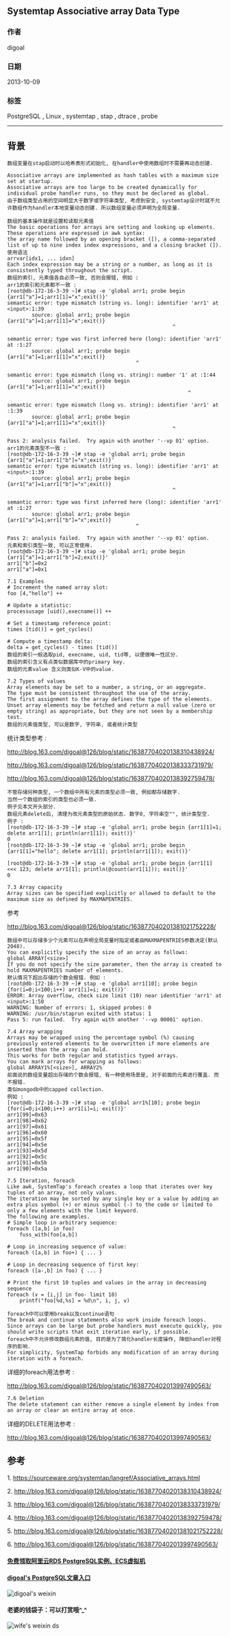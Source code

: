 ## Systemtap Associative array Data Type  
                               
### 作者                           
digoal                             
                         
### 日期                                            
2013-10-09                         
                          
### 标签                         
PostgreSQL , Linux , systemtap , stap , dtrace , probe                          
                                                           
----                                   
                                                                       
## 背景       
```  
数组变量在stap启动时以哈希表形式初始化, 在handler中使用数组时不需要再动态创建.  
  
Associative arrays are implemented as hash tables with a maximum size set at startup.   
Associative arrays are too large to be created dynamically for individual probe handler runs, so they must be declared as global.  
由于数组类型占用的空间明显大于数字或字符串类型, 考虑到安全, systemtap设计时就不允许数组作为handler本地变量动态创建. 所以数组变量必须声明为全局变量.  
  
数组的基本操作就是设置和读取元素值  
The basic operations for arrays are setting and looking up elements.   
These operations are expressed in awk syntax:   
the array name followed by an opening bracket ([), a comma-separated list of up to nine index index expressions, and a closing bracket (]).   
使用语法  
arrvar[idx1, ... idxn]  
Each index expression may be a string or a number, as long as it is consistently typed throughout the script.  
数组的索引, 元素值各自必须一致, 否则会报错, 例如 :   
arr1的索引和元素都不一致 :   
[root@db-172-16-3-39 ~]# stap -e 'global arr1; probe begin {arr1["a"]=1;arr1[1]="x";exit()}'  
semantic error: type mismatch (string vs. long): identifier 'arr1' at <input>:1:39  
        source: global arr1; probe begin {arr1["a"]=1;arr1[1]="x";exit()}  
                                                      ^  
  
semantic error: type was first inferred here (long): identifier 'arr1' at :1:27  
        source: global arr1; probe begin {arr1["a"]=1;arr1[1]="x";exit()}  
                                          ^  
  
semantic error: type mismatch (long vs. string): number '1' at :1:44  
        source: global arr1; probe begin {arr1["a"]=1;arr1[1]="x";exit()}  
                                                           ^  
  
semantic error: type mismatch (long vs. string): identifier 'arr1' at :1:39  
        source: global arr1; probe begin {arr1["a"]=1;arr1[1]="x";exit()}  
                                                      ^  
  
Pass 2: analysis failed.  Try again with another '--vp 01' option.  
arr1的元素类型不一致 :   
[root@db-172-16-3-39 ~]# stap -e 'global arr1; probe begin {arr1["a"]=1;arr1["b"]="x";exit()}'  
semantic error: type mismatch (string vs. long): identifier 'arr1' at <input>:1:39  
        source: global arr1; probe begin {arr1["a"]=1;arr1["b"]="x";exit()}  
                                                      ^  
  
semantic error: type was first inferred here (long): identifier 'arr1' at :1:27  
        source: global arr1; probe begin {arr1["a"]=1;arr1["b"]="x";exit()}  
                                          ^  
  
Pass 2: analysis failed.  Try again with another '--vp 01' option.  
元素和索引类型一致, 可以正常使用.  
[root@db-172-16-3-39 ~]# stap -e 'global arr1; probe begin {arr1["a"]=1;arr1["b"]=2;exit()}'  
arr1["b"]=0x2  
arr1["a"]=0x1  
  
7.1 Examples  
# Increment the named array slot:  
foo [4,"hello"] ++  
  
# Update a statistic:  
processusage [uid(),execname()] ++  
  
# Set a timestamp reference point:  
times [tid()] = get_cycles()  
  
# Compute a timestamp delta:  
delta = get_cycles() - times [tid()]  
数组的索引一般选取pid, execname, uid, tid等, 以便做唯一性区分.  
数组的索引含义有点类似数据库中的primary key.   
数组的元素value 含义则类似K-V中的value.  
  
7.2 Types of values  
Array elements may be set to a number, a string, or an aggregate.   
The type must be consistent throughout the use of the array.   
The first assignment to the array defines the type of the elements.   
Unset array elements may be fetched and return a null value (zero or empty string) as appropriate, but they are not seen by a membership test.  
数组的元素值类型, 可以是数字, 字符串, 或者统计类型  
```  
  
统计类型参考 :   
  
http://blog.163.com/digoal@126/blog/static/16387704020138310438924/  
  
http://blog.163.com/digoal@126/blog/static/16387704020138333731979/  
  
http://blog.163.com/digoal@126/blog/static/16387704020138392759478/  
  
```  
不管存储何种类型, 一个数组中所有元素的类型必须一致, 例如都存储数字.  
当然一个数组的索引的类型也必须一致.  
例子见本文开头部分.  
数组元素delete后, 清理为改元素类型的原始状态. 数字0, 字符串空"", 统计类型空.  
例子 :   
[root@db-172-16-3-39 ~]# stap -e 'global arr1; probe begin {arr1[1]=1; delete arr1[1]; println(arr1[1]); exit()}'  
0  
[root@db-172-16-3-39 ~]# stap -e 'global arr1; probe begin {arr1[1]="hello"; delete arr1[1]; println(arr1[1]); exit()}'  
  
[root@db-172-16-3-39 ~]# stap -e 'global arr1; probe begin {arr1[1] <<< 123; delete arr1[1]; println(@count(arr1[1])); exit()}'  
0  
  
7.3 Array capacity  
Array sizes can be specified explicitly or allowed to default to the maximum size as defined by MAXMAPENTRIES.   
```  
  
参考  
  
http://blog.163.com/digoal@126/blog/static/163877040201381021752228/  
  
```  
数组中可以存储多少个元素可以在声明全局变量时指定或者由MAXMAPENTRIES参数决定(默认2048).  
You can explicitly specify the size of an array as follows:  
global ARRAY[<size>]  
If you do not specify the size parameter, then the array is created to hold MAXMAPENTRIES number of elements.  
默认情况下超出存储的个数会报错. 例如 :   
[root@db-172-16-3-39 ~]# stap -e 'global arr1[10]; probe begin {for(i=0;i<100;i++) arr1[i]=i; exit()}'  
ERROR: Array overflow, check size limit (10) near identifier 'arr1' at <input>:1:50  
WARNING: Number of errors: 1, skipped probes: 0  
WARNING: /usr/bin/staprun exited with status: 1  
Pass 5: run failed.  Try again with another '--vp 00001' option.  
  
7.4 Array wrapping  
Arrays may be wrapped using the percentage symbol (%) causing previously entered elements to be overwritten if more elements are inserted than the array can hold.   
This works for both regular and statistics typed arrays.  
You can mark arrays for wrapping as follows:  
global ARRAY1%[<size>], ARRAY2%  
前面说的数组变量超出存储的个数会报错, 有一种使用场景是, 对于前面的元素进行覆盖. 而不报错.  
类似mongodb中的capped collection.  
例如 :   
[root@db-172-16-3-39 ~]# stap -e 'global arr1%[10]; probe begin {for(i=0;i<100;i++) arr1[i]=i; exit()}'  
arr1[99]=0x63  
arr1[98]=0x62  
arr1[97]=0x61  
arr1[96]=0x60  
arr1[95]=0x5f  
arr1[94]=0x5e  
arr1[93]=0x5d  
arr1[92]=0x5c  
arr1[91]=0x5b  
arr1[90]=0x5a  
  
7.5 Iteration, foreach  
Like awk, SystemTap's foreach creates a loop that iterates over key tuples of an array, not only values.   
The iteration may be sorted by any single key or a value by adding an extra plus symbol (+) or minus symbol (-) to the code or limited to only a few elements with the limit keyword.   
The following are examples.  
# Simple loop in arbitrary sequence:  
foreach ([a,b] in foo)  
    fuss_with(foo[a,b])  
  
# Loop in increasing sequence of value:  
foreach ([a,b] in foo+) { ... }  
  
# Loop in decreasing sequence of first key:  
foreach ([a-,b] in foo) { ... }  
  
# Print the first 10 tuples and values in the array in decreasing sequence  
foreach (v = [i,j] in foo- limit 10)  
    printf("foo[%d,%s] = %d\n", i, j, v)  
  
foreach中可以使用break以及continue语句  
The break and continue statements also work inside foreach loops.   
Since arrays can be large but probe handlers must execute quickly, you should write scripts that exit iteration early, if possible.   
foreach中不允许修改数组元素的值, 目的是为了简化handler长度操作, 降低handler对程序的影响.  
For simplicity, SystemTap forbids any modification of an array during iteration with a foreach.  
```  
  
详细的foreach用法参考 :   
  
http://blog.163.com/digoal@126/blog/static/1638770402013997490563/  
  
```  
7.6 Deletion  
The delete statement can either remove a single element by index from an array or clear an entire array at once.   
```  
  
详细的DELETE用法参考 :   
  
http://blog.163.com/digoal@126/blog/static/1638770402013997490563/  
  
## 参考  
1\. https://sourceware.org/systemtap/langref/Associative_arrays.html  
  
2\. http://blog.163.com/digoal@126/blog/static/16387704020138310438924/  
  
3\. http://blog.163.com/digoal@126/blog/static/16387704020138333731979/  
  
4\. http://blog.163.com/digoal@126/blog/static/16387704020138392759478/  
  
5\. http://blog.163.com/digoal@126/blog/static/163877040201381021752228/  
  
6\. http://blog.163.com/digoal@126/blog/static/1638770402013997490563/  
  
  
  
  
  
  
  
  
  
  
  
  
  
#### [免费领取阿里云RDS PostgreSQL实例、ECS虚拟机](https://free.aliyun.com/ "57258f76c37864c6e6d23383d05714ea")
  
  
#### [digoal's PostgreSQL文章入口](https://github.com/digoal/blog/blob/master/README.md "22709685feb7cab07d30f30387f0a9ae")
  
  
![digoal's weixin](../pic/digoal_weixin.jpg "f7ad92eeba24523fd47a6e1a0e691b59")
  
  
#### 老婆的钱袋子：可以打赏哦^_^  
![wife's weixin ds](../pic/wife_weixin_ds.jpg "acd5cce1a143ef1d6931b1956457bc9f")
  
